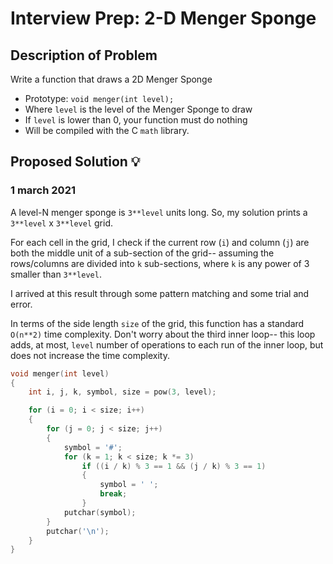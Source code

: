 # Interview Prep: 2-D Menger Sponge

## Description of Problem

Write a function that draws a 2D Menger Sponge

* Prototype: `void menger(int level);`
* Where `level` is the level of the Menger Sponge to draw
* If `level` is lower than 0, your function must do nothing
* Will be compiled with the C `math` library.

## Proposed Solution 💡

### 1 march 2021

A level-N menger sponge is `3**level` units long. So, my solution prints a `3**level` x `3**level` grid.

For each cell in the grid, I check if the current row (`i`) and column (`j`) are both the middle unit of a sub-section of the grid-- assuming the rows/columns are divided into `k` sub-sections, where `k` is any power of 3 smaller than `3**level`.

I arrived at this result through some pattern matching and some trial and error.

In terms of the side length `size` of the grid, this function has a standard `O(n**2)` time complexity. Don't worry about the third inner loop-- this loop adds, at most, `level` number of operations to each run of the inner loop, but does not increase the time complexity.

```C++
void menger(int level)
{
    int i, j, k, symbol, size = pow(3, level);

    for (i = 0; i < size; i++)
    {
        for (j = 0; j < size; j++)
        {
            symbol = '#';
            for (k = 1; k < size; k *= 3)
                if ((i / k) % 3 == 1 && (j / k) % 3 == 1)
                {
                    symbol = ' ';
                    break;
                }
            putchar(symbol);
        }
        putchar('\n');
    }
}
```
